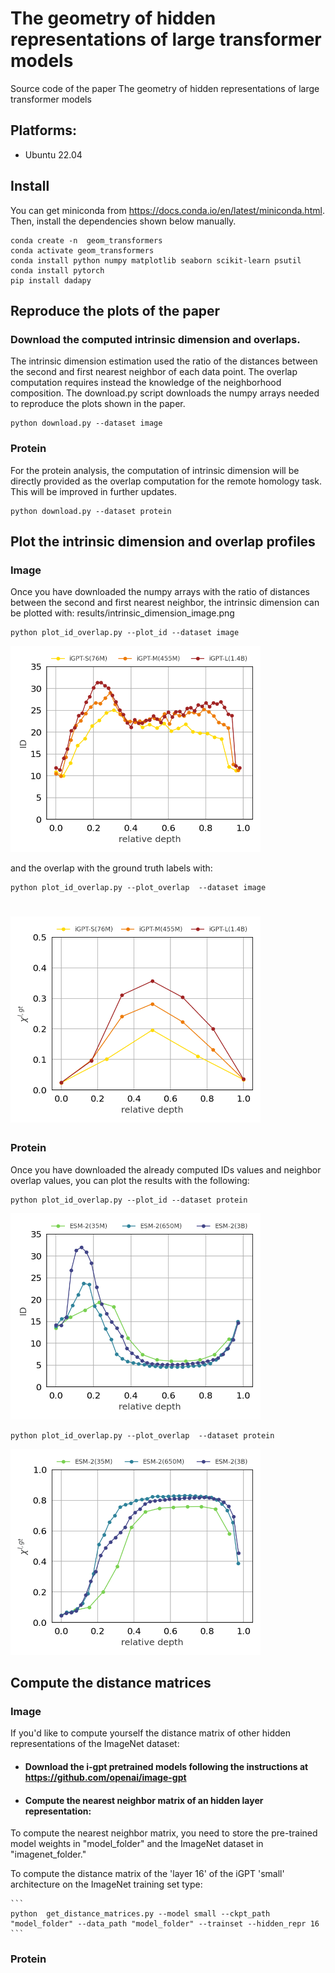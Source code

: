 # The geometry of hidden representations of large transformer models

Source code of the paper  The geometry of hidden representations of large transformer models


## Platforms:
- Ubuntu 22.04

## Install

You can get miniconda from https://docs.conda.io/en/latest/miniconda.html. Then, install the dependencies shown below manually.

```
conda create -n  geom_transformers                            
conda activate geom_transformers
conda install python numpy matplotlib seaborn scikit-learn psutil
conda install pytorch    
pip install dadapy     
```

## Reproduce the plots of the paper
### Download the computed intrinsic dimension and overlaps. 
The intrinsic dimension estimation used the ratio of the distances between the second and first nearest neighbor of each data point. The overlap computation requires instead the knowledge of the neighborhood composition. The download.py script downloads the numpy arrays needed to reproduce the plots shown in the paper.

```
python download.py --dataset image
```

### Protein
For the protein analysis, the computation of intrinsic dimension will be directly provided as the overlap computation for the remote homology task. This will be improved in further updates.

```
python download.py --dataset protein
```

## Plot the intrinsic dimension and overlap profiles
### Image
Once you have downloaded the numpy arrays with the ratio of distances between the second and first nearest neighbor, the intrinsic dimension can be plotted with:
results/intrinsic_dimension_image.png
```
python plot_id_overlap.py --plot_id --dataset image
```


<img src="results/intrinsic_dimension_image.png" width="400" height="330">



and the overlap with the ground truth labels with:

```
python plot_id_overlap.py --plot_overlap  --dataset image
```

# <img src="results/overlap_ground_truth_image.png" width="400" height="330">


### Protein
Once you have downloaded the already computed IDs values and neighbor overlap values, you can plot the results with the following:

```
python plot_id_overlap.py --plot_id --dataset protein
```


<img src="results/intrinsic_dimension_protein.png" width="400" height="330">

```
python plot_id_overlap.py --plot_overlap  --dataset protein
```

<img src="results/overlap_ground_truth_protein.png" width="400" height="330">




## Compute the distance matrices 
### Image

If you'd like to compute yourself the distance matrix of other hidden representations of the ImageNet dataset:

   * #### Download the i-gpt pretrained models following the instructions at https://github.com/openai/image-gpt 


   * #### Compute the nearest neighbor matrix of an hidden layer representation:

   To compute the nearest neighbor matrix, you need to store the pre-trained model weights in "model_folder" and the ImageNet dataset in "imagenet_folder." 

   To compute the distance matrix of the 'layer 16' of the iGPT 'small' architecture on the ImageNet training set type:

    ```
    python  get_distance_matrices.py --model small --ckpt_path "model_folder" --data_path "model_folder" --trainset --hidden_repr 16
    ```

### Protein 








